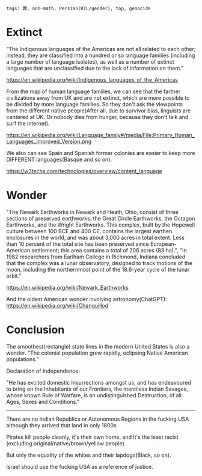 ```
tags: 罪, non-math, Persian(RTL/gender), top, genocide
```

<!--
# 人種差別/인종 차별

My language is the most different language with English, so English or closer people say it's hard. Must be hard like the native American languages.

English is so simple for me.

They even don't consider the Korean.

They prefer words starting with J.

They don't learn any languages besides Germanic-Latin language family, so they don't know the languages can be composed in any way.
-->

<!--
Truth hurts the fucking Europeans and English with 26 letters.

# Sexism

About She(True sex equality should have the same he/she? like the older LHN? Finnish? Hungary, Hawaii? Even Turkey/Persian?):

Nihon firstly used the word "彼女" in East Asia.

Hanguel(Korean) started to use 그녀 after the National Liberation Day (Aug. 15,1945). Which is the 彼女 in the Nihon.

Modern Hanguel usually uses the original 그 to show the he/she.

In Latin(Chinese), it's starting with the 他(The beginning of LHN), and then we have the 他/她.

S.Korea(Hanguel) seems like it never ranks 1st in English.

이창호

One possible translations according to history: Nihon, Hanguel, Latin(Chinese, it's difficult to translate)

Delayed Justice on Nihon probably.

OR Boxers Insurrection, its Chinese name is 义和团运动. 义(noble justice, individual), 和(yamato, peace), 团(union)

This world should not be only managed by the ENGLISH.
-->

# Extinct

“The Indigenous languages of the Americas are not all related to each other; instead, they are classified into a hundred or so language families (including a large number of language isolates), as well as a number of extinct languages that are unclassified due to the lack of information on them.”

https://en.wikipedia.org/wiki/Indigenous_languages_of_the_Americas

From the map of human language families, we can see that the farther civilizations away from UK and are not extinct, which are more possible to be divided by more language families. So they don't ask the viewpoints from the different native people(After all, due to survivor bias, linguists are centered at UK. Or nobody dies from hunger, because they don't talk and surf the internet).

https://en.wikipedia.org/wiki/Language_family#/media/File:Primary_Human_Languages_Improved_Version.png

We also can see Spain and Spanish former colonies are easier to keep more DIFFERENT languages(Basque and so on).

https://w3techs.com/technologies/overview/content_language

<!--
A TRUE language familiy centered at Asia, should be now at least Turkic language familiy + CJK + SEA + Middle East, North Africa, part of Slavic language familiy + India, Persian even Latin. But it's, eh, humanity subject.
I can't see any similarities between Persian and English at all.

Persian is very similar with Japanese/Korean in grammars and so on. RTL is used in the ancient JKC, and ancient/modern JKC doesn't have gender(and Hawaiian(ハワイ州 + サハリン州), Hungarian,Finnish,Turkish). 彼/彼女
-->

# Wonder

"The Newark Earthworks in Newark and Heath, Ohio, consist of three sections of preserved earthworks: the Great Circle Earthworks, the Octagon Earthworks, and the Wright Earthworks. This complex, built by the Hopewell culture between 100 BCE and 400 CE, contains the largest earthen enclosures in the world, and was about 3,000 acres in total extent. Less than 10 percent of the total site has been preserved since European-American settlement; this area contains a total of 206 acres (83 ha).", "In 1982 researchers from Earlham College in Richmond, Indiana concluded that the complex was a lunar observatory, designed to track motions of the moon, including the northernmost point of the 18.6-year cycle of the lunar orbit."

https://en.wikipedia.org/wiki/Newark_Earthworks

And the oldest American wonder involving astronomy(ChatGPT): https://en.wikipedia.org/wiki/Chanquillod

# Conclusion

The smoothest(rectangle) state lines in the modern United States is also a wonder. "The colonial population grew rapidly, eclipsing Native American populations."

Declaration of Independence:

"He has excited domestic Insurrections amongst us, and has endeavoured to bring on the Inhabitants of our Frontiers, the merciless Indian Savages, whose known Rule of Warfare, is an undistinguished Destruction, of all Ages, Sexes and Conditions."

----

There are no Indian Republics or Autonomous Regions in the fucking USA although they arrived that land in only 1800s.

Pirates kill people cleanly, it's their own home, and it's the least racist (excluding original/native/brown/yellow people).

But only the equality of the whites and their lapdogs(Black, so on).

Israel should use the fucking USA as a reference of justice.

<!--
# ALERT

REMEMBER THANKSGIVING and Aztec Quetzalcoatl!

-->